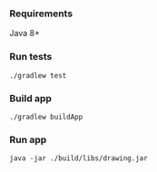 ### Requirements

Java 8+

### Run tests

    ./gradlew test

### Build app

    ./gradlew buildApp

### Run app

    java -jar ./build/libs/drawing.jar